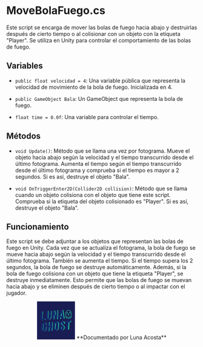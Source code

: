# MoveBolaFuego.cs

Este script se encarga de mover las bolas de fuego hacia abajo y destruirlas después de cierto tiempo o al colisionar con un objeto con la etiqueta "Player". Se utiliza en Unity para controlar el comportamiento de las bolas de fuego.

## Variables

- `public float velocidad = 4`: Una variable pública que representa la velocidad de movimiento de la bola de fuego. Inicializada en 4.

- `public GameObject Bala`: Un GameObject que representa la bola de fuego.

- `float time = 0.0f`: Una variable para controlar el tiempo.

## Métodos

- `void Update()`: Método que se llama una vez por fotograma. Mueve el objeto hacia abajo según la velocidad y el tiempo transcurrido desde el último fotograma. Aumenta el tiempo según el tiempo transcurrido desde el último fotograma y comprueba si el tiempo es mayor a 2 segundos. Si es así, destruye el objeto "Bala".

- `void OnTriggerEnter2D(Collider2D collision)`: Método que se llama cuando un objeto colisiona con el objeto que tiene este script. Comprueba si la etiqueta del objeto colisionado es "Player". Si es así, destruye el objeto "Bala".

## Funcionamiento

Este script se debe adjuntar a los objetos que representan las bolas de fuego en Unity. Cada vez que se actualiza el fotograma, la bola de fuego se mueve hacia abajo según la velocidad y el tiempo transcurrido desde el último fotograma. También se aumenta el tiempo. Si el tiempo supera los 2 segundos, la bola de fuego se destruye automáticamente. Además, si la bola de fuego colisiona con un objeto que tiene la etiqueta "Player", se destruye inmediatamente. Esto permite que las bolas de fuego se muevan hacia abajo y se eliminen después de cierto tiempo o al impactar con el jugador.











<p align="center">
  <img src="/Imagenes/Logo_LunaGhost.png" alt="LunaGhost" width="100" height="100">
  **Documentado por Luna Acosta**
</p>
